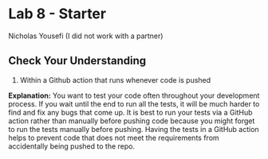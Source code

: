 # Lab 8 - Starter

Nicholas Yousefi (I did not work with a partner)

## Check Your Understanding

1. Within a Github action that runs whenever code is pushed 

**Explanation:** You want to test your code often throughout your development process. If you wait until the end to run all the tests, it will be much harder to find and fix any bugs that come up. It is best to run your tests via a GitHub action rather than manually before pushing code because you might forget to run the tests manually before pushing. Having the tests in a GitHub action helps to prevent code that does not meet the requirements from accidentally being pushed to the repo.
